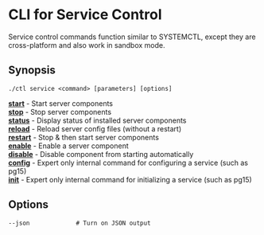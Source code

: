 # CLI for Service Control
Service control commands function similar to SYSTEMCTL, except they are cross-platform and also work in sandbox mode.

## Synopsis
    ./ctl service <command> [parameters] [options] 

[**start**](doc/service-start.md)             - Start server components<br>
[**stop**](doc/service-stop.md)               - Stop server components<br>
[**status**](doc/service-status.md)           - Display status of installed server components<br>
[**reload**](doc/service-reload.md)           - Reload server config files (without a restart)<br>
[**restart**](doc/service-restart.md)         - Stop & then start server components<br>
[**enable**](doc/service-enable.md)           - Enable a server component<br>
[**disable**](doc/service-disable.md)         - Disable component from starting automatically<br>
[**config**](doc/service-config.md)           - Expert only internal command for configuring a service (such as pg15)<br>
[**init**](doc/service-init.md)               - Expert only internal command for initializing a service (such as pg15)<br>

## Options
    --json             # Turn on JSON output
